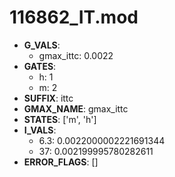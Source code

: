 # 116862_IT.mod

- **G_VALS**:
  - gmax_ittc: 0.0022
- **GATES**:
  - h: 1
  - m: 2
- **SUFFIX**: ittc
- **GMAX_NAME**: gmax_ittc
- **STATES**: ['m', 'h']
- **I_VALS**:
  - 6.3: 0.0022000002221691344
  - 37: 0.002199995780282611
- **ERROR_FLAGS**: []
